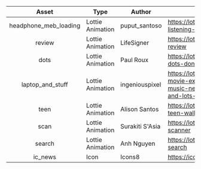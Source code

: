 |         Asset         | Type             | Author          | URL                                                                                                             |
|:---------------------:|------------------|-----------------|-----------------------------------------------------------------------------------------------------------------|
| headphone_meb_loading | Lottie Animation | puput_santoso   | https://lottiefiles.com/19782-listening-to-music                                                                |
| review                | Lottie Animation | LifeSigner      | https://lottiefiles.com/56790-review                                                                            |
| dots                  | Lottie Animation | Paul Roux       | https://lottiefiles.com/43355-dots-donuts                                                                       |
| laptop_and_stuff      | Lottie Animation | ingeniouspixel  | https://lottiefiles.com/9295-full-movie-experience-including-music-news-video-weather-and-lots-of-entertainment |
| teen                  | Lottie Animation | Alison Santos   | https://lottiefiles.com/62075-teen-walking                                                                      |
| scan                  | Lottie Animation | Surakiti S'Asia | https://lottiefiles.com/34995-scanner                                                                           |
| search                | Lottie Animation | Anh Nguyen      | https://lottiefiles.com/3722-search                                                                             |
| ic_news               | Icon             | Icons8          | https://icons8.com/icons/set/news                                                                               |